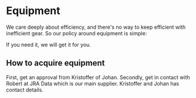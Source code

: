 # Equipment

We care deeply about efficiency, and there's no way to keep efficient with inefficient gear. So our policy around equipment is simple:

If you need it, we will get it for you.

## How to acquire equipment

First, get an approval from Kristoffer of Johan. Secondly, get in contact with Robert at JRA Data which is our main supplier. Kristoffer and Johan has contact details.